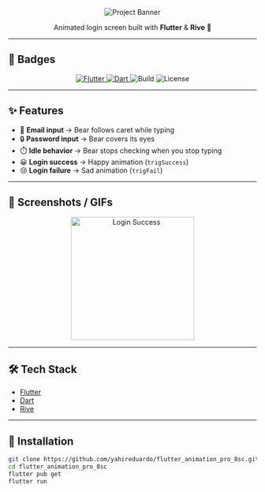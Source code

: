 <!-- Banner -->
<p align="center">
  <img src="https://capsule-render.vercel.app/api?type=rect&color=0:42a5f5,100:1976d2&height=120&section=header&text=Flutter%20Animation%20Pro%208sc&fontSize=40&fontColor=ffffff&animation=fadeIn" alt="Project Banner"/>
</p>

<p align="center">
  Animated login screen built with <b>Flutter</b> & <b>Rive</b> 🐻
</p>

---

## 📛 Badges

<p align="center">
  <a href="https://flutter.dev">
    <img src="https://img.shields.io/badge/Flutter-3.22-blue?logo=flutter&logoColor=white" alt="Flutter"/>
  </a>
  <a href="https://dart.dev">
    <img src="https://img.shields.io/badge/Dart-3.0-blue?logo=dart&logoColor=white" alt="Dart"/>
  </a>
  <img src="https://img.shields.io/badge/Build-Passing-brightgreen?style=flat-square" alt="Build"/>
  <img src="https://img.shields.io/badge/License-MIT-yellow.svg" alt="License"/>
</p>

---

## ✨ Features

- 📨 **Email input** → Bear follows caret while typing  
- 🔒 **Password input** → Bear covers its eyes  
- ⏱️ **Idle behavior** → Bear stops checking when you stop typing  
- 😀 **Login success** → Happy animation (`trigSuccess`)  
- 😢 **Login failure** → Sad animation (`trigFail`)  

---

## 🎥 Screenshots / GIFs

<p align="center">

  <img src="assets/oso.gif" width="250" alt="Login Success"/>
</p>


---

## 🛠️ Tech Stack

- [Flutter](https://flutter.dev/)  
- [Dart](https://dart.dev/)  
- [Rive](https://rive.app/)  

---

## 🚀 Installation

```bash
git clone https://github.com/yahireduardo/flutter_animation_pro_8sc.git
cd flutter_animation_pro_8sc
flutter pub get
flutter run
